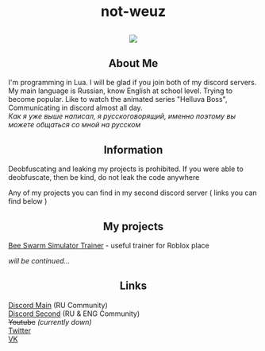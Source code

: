 <h1 align="center">not-weuz</h1>
<h2 align = "center">
<img src="https://i.imgur.com/2CrEDAD.gif?noredirect">
</h2>
<h2 align = "center">About Me</h2>

I'm programming in Lua. I will be glad if you join both of my discord servers. My main language is Russian, know English at school level. Trying to become popular. Like to watch the animated series "Helluva Boss", Communicating in discord almost all day.<br>
_Как я уже выше написал, я русскоговорящий, именно поэтому вы можете общаться со мной на русском_

<h2 align = "center">Information</h2>
<p>Deobfuscating and leaking my projects is prohibited. If you were able to deobfuscate, then be kind, do not leak the code anywhere</p>
<p>Any of my projects you can find in my second discord server ( links you can find below )</p>
<h2 align = "center">My projects</h2>
<p><a href = "https://github.com/not-weuz/Lua/blob/main/bsstrainer.lua">Bee Swarm Simulator Trainer</a> - useful trainer for Roblox place</p>

_will be continued..._

<h2 align = "center">Links</h2>

[Discord Main](https://discord.gg/ppRjmhGvtD) (RU Community)<br>
[Discord Second](https://discord.gg/9vG8UJXuNf) (RU & ENG Community)<br>
~~Youtube~~ _(currently down)_<br>
[Twitter](https://twitter.com/not_weuz)<br>
[VK](https://vk.com/not_weuz)
